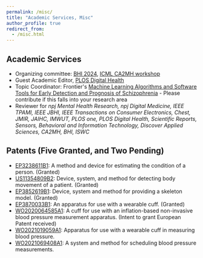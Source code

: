 ```yaml
---
permalink: /misc/
title: "Academic Services, Misc"
author_profile: true
redirect_from: 
  - /misc.html
---
```


## Academic Services 

* Organizing committee: [BHI 2024](https://bhi.embs.org/2024), [ICML CA2MH workshop](https://sites.google.com/view/ca2mh/)
* Guest Academic Editor, [PLOS Digital Health](https://journals.plos.org/digitalhealth/)
* Topic Coordinator: Frontier's [Machine Learning Algorithms and Software Tools for Early Detection and Prognosis of Schizophrenia](https://www.frontiersin.org/research-topics/67505/machine-learning-algorithms-and-software-tools-for-early-detection-and-prognosis-of-schizophrenia) - Please contribute if this falls into your research area
* Reviewer for <em> npj Mental Health Research, npj Digital Medicine, IEEE TPAMI, IEEE JBHI, IEEE Transactions on Consumer Electronics, Chest, JMIR, JAIHC, IMWUT, PLOS one, PLOS Digital Health, Scientific Reports, Sensors, Behavioral and Information Technology, Discover Applied Sciences, CA2MH, BHI, ISWC </em>

## Patents (Five Granted, and Two Pending)

* [EP3238611B1](https://patents.google.com/patent/EP3238611B1/): A method and device for estimating the condition of a person. (Granted) 
* [US11354809B2](https://patents.google.com/patent/US11354809B2/): Device, system, and method for detecting body movement of a patient. (Granted)
* [EP3852619B1](https://patents.google.com/patent/EP3852619B1/): Device, system and method for providing a skeleton model. (Granted)
* [EP3870033B1](https://patents.google.com/patent/EP3870033B1/en): An apparatus for use with a wearable cuff. (Granted)
* [WO2020064585A1](https://patents.google.com/patent/WO2020064585A1/en): A cuff for use with an inflation-based non-invasive blood pressure measurement apparatus. (Intent to grant European Patent received)
* [WO2021019059A1](https://patents.google.com/patent/WO2021019059A1): Apparatus for use with a wearable cuff in measuring blood pressure.
* [WO2021069408A1](https://patents.google.com/patent/WO2021069408A1): A system and method for scheduling blood pressure measurements.




